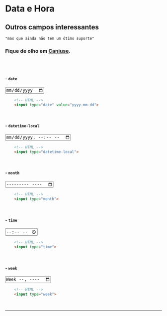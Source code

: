 # Data e Hora

## Outros campos interessantes
    "mas que ainda não tem um ótimo suporte"

### Fique de olho em [Caniuse](https://caniuse.com/).

<br>
<br>

#### - `date`
<input type="date" value="yyyy-mm-dd"><br>
```HTML
    <!-- HTML -->
    <input type="date" value="yyyy-mm-dd">
```

<br>

#### - `datetime-local`
<input type="datetime-local"><br>
```HTML
    <!-- HTML -->
    <input type="datetime-local">
```

<br>

#### - `month`
<input type="month"><br>
```HTML
    <!-- HTML -->
    <input type="month">
```

<br>

#### - `time`
<input type="time"><br>
```HTML
    <!-- HTML -->
    <input type="time">
```

<br>

#### - `week`
<input type="week"><br>
```HTML
    <!-- HTML -->
    <input type="week">
```

<br><hr><br>

